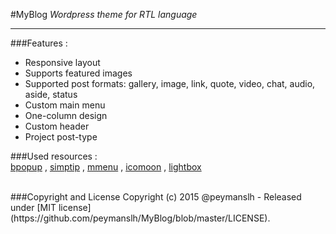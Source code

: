 
#MyBlog
*Wordpress theme for RTL language*
<br>
<hr>


###Features :

* Responsive layout
* Supports featured images
* Supported post formats: gallery, image, link, quote, video, chat, audio, aside, status
* Custom main menu
* One-column design
* Custom header
* Project post-type

###Used resources :  
[bpopup](http://dinbror.dk/bpopup/)
,
[simptip](http://arashm.net/lab/simptip/)
,
[mmenu](http://mmenu.frebsite.nl/)
,
[icomoon](https://icomoon.io/)
,
[lightbox](http://lokeshdhakar.com/projects/lightbox2/)



<br>
###Copyright and License
Copyright (c) 2015 @peymanslh - Released under [MIT license](https://github.com/peymanslh/MyBlog/blob/master/LICENSE).